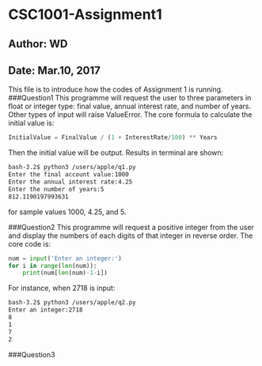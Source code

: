 # CSC1001-Assignment1
## Author: WD
## Date: Mar.10, 2017
This file is to introduce how the codes of Assignment 1 is running.
###Question1
This programme will request the user to three parameters in float or integer type: final value, annual interest rate, and number of years. Other types of input will raise ValueError. The core formula to calculate the initial value is:
```Python
InitialValue = FinalValue / (1 + InterestRate/100) ** Years
```
Then the initial value will be output. Results in terminal are shown:
```bash
bash-3.2$ python3 /users/apple/q1.py
Enter the final account value:1000
Enter the annual interest rate:4.25
Enter the number of years:5
812.1190197993631
```
for sample values 1000, 4.25, and 5.

###Question2
This programme will request a positive integer from the user and display the numbers of each digits of that integer in reverse order. The core code is:
```Python
num = input('Enter an integer:')
for i in range(len(num)):
    print(num[len(num)-1-i])
```
For instance, when 2718 is input:
```bash
bash-3.2$ python3 /users/apple/q2.py
Enter an integer:2718
8
1
7
2
```

###Question3
